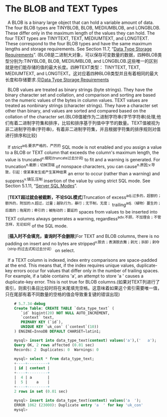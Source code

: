 # The BLOB and TEXT Types
&nbsp;&nbsp;A BLOB is a binary large object that can hold a variable amount of data. The four BLOB types are TINYBLOB, BLOB, MEDIUMBLOB, and LONGBLOB. These differ only in the maximum length of the values they can hold. The four TEXT types are TINYTEXT, TEXT, MEDIUMTEXT, and LONGTEXT. These correspond to the four BLOB types and have the same maximum lengths and storage requirements. See Section 11.7, “[Data Type Storage Requirements](./001.Data%20Type%20Storage%20Requirements.md)”. (BLOB是二进制大对象，可以保存可变数量的数据，四种BLOB类型分别为:TINYBLOB, BLOB, MEDIUMBLOB, and LONGBLOB.这些唯一的区别就是他们能存储的值的最大长度。四种TEXT类型： TINYTEXT, TEXT, MEDIUMTEXT, and LONGTEXT。这对应着四种BLOB类型并且有着相同的最大长度和存储要求.见[Data Type Storage Requirements](./001.Data%20Type%20Storage%20Requirements.md)

&nbsp;&nbsp;BLOB values are treated as binary strings (byte strings). They have the binary character set and collation, and comparison and sorting are based on the numeric values of the bytes in column values. TEXT values are treated as nonbinary strings (character strings). They have a character set other than binary, and values are sorted and compared based on the collation of the character set.(BLOB值被作为二进制字符串(字节字符串)处理,他们有着二进制字符集和排序，比较和排序基于列值中字节的数量。TEXT值被视为非二进制字符串(字符串)，有着非二进制字符集，并且根据字符集的排序规则对值进行排序和比较)

&nbsp;&nbsp;If strict<sup>adj.要求严格的，严厉的</sup> SQL mode is not enabled and you assign a value to a BLOB or TEXT column that exceeds the column's maximum length, the value is truncated<sup>v.缩短(truncate过去分词)</sup> to fit and a warning is generated. For truncation<sup>n.截断；切掉顶端</sup> of nonspace characters, you can cause<sup>n.原因;v.导致，引起：使某事发生或产生某种结果</sup> an error to occur (rather than a warning) and suppress<sup>v.镇压,压制</sup> insertion of the value by using strict SQL mode. See Section 5.1.11, “[Server SQL Modes](https://dev.mysql.com/doc/refman/8.2/en/sql-mode.html)”.

&nbsp;&nbsp;[**TEXT超过就会被截断，不论SQL模式**]Truncation of excess<sup>adj.过多的，超额的；额外的，附加的.n.超过，过量；越轨行为，暴行；无节制，无度；</sup> trailing<sup>adj.（植物）蔓生的；后面的；拖尾的；牵引的；被拖动的；蔓延的</sup> spaces from values to be inserted into TEXT columns always generates a warning, regardless<sup>adv.不顾，不加理会；不管怎样，无论如何</sup> of the SQL mode.

&nbsp;&nbsp;[**插入时不会填充，查询时不会删除**]For TEXT and BLOB columns, there is no padding on insert and no bytes are stripped<sup>v.脱衣；表演脱衣舞；剥光；拆卸；剥夺（strip 的过去式和过去分词）</sup> on select.

&nbsp;&nbsp;If a TEXT column is indexed, index entry comparisons are space-padded at the end. This means that, if the index requires unique values, duplicate-key errors occur for values that differ only in the number of trailing spaces. For example, if a table contains 'a', an attempt to store 'a ' causes a duplicate-key error. This is not true for BLOB columns.(如果对TEXT列进行了索引，则索引条目比较时将在末尾填充空格。这意味着如果这个索引需要唯一值，  只在尾部有着不同数量的空格的值会导致重复键的错误出现)
```sql
    # 5.7.34-debug
    Create Table: CREATE TABLE `data_type_text` (
       `id` bigint(20) NOT NULL AUTO_INCREMENT,
       `context` text,
       PRIMARY KEY (`id`),
       UNIQUE KEY `uk_con` (`context`(10))
    ) ENGINE=InnoDB DEFAULT CHARSET=latin1;

    mysql> insert into data_type_text(context) values('a'),('   a');
    Query OK, 2 rows affected (0.01 sec)
    Records: 2  Duplicates: 0  Warnings: 0
    
    mysql> select * from data_type_text;
    +----+---------+
    | id | context |
    +----+---------+
    |  4 | a       |
    |  5 |    a    |
    +----+---------+
    2 rows in set (0.01 sec)
   
    mysql> insert into data_type_text(context) values('a  ');
    ERROR 1062 (23000): Duplicate entry 'a  ' for key 'uk_con'
    mysql> 
```







